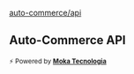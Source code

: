 [auto-commerce/api](https://github.com/mokatecnologia/auto-commerce/api)

## Auto-Commerce API

<sub>⚡️ Powered by [**Moka Tecnologia**](https://github.com/mokatecnologia)</sub>
